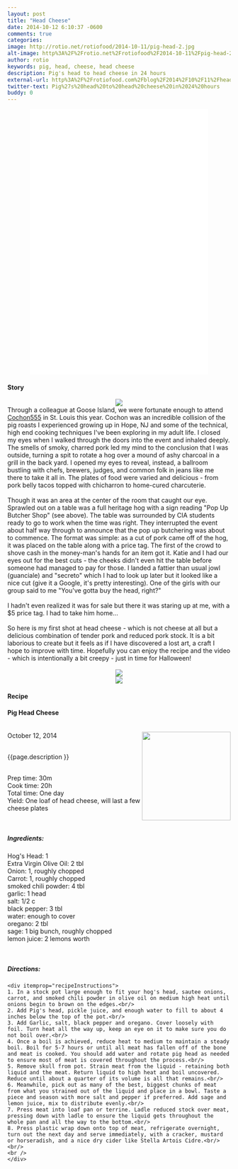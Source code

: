 ```yaml
---
layout: post
title: "Head Cheese"
date: 2014-10-12 6:10:37 -0600
comments: true
categories: 
image: http://rotio.net/rotiofood/2014-10-11/pig-head-2.jpg
alt-image: http%3A%2F%2Frotio.net%2Frotiofood%2F2014-10-11%2Fpig-head-2.jpg
author: rotio
keywords: pig, head, cheese, head cheese
description: Pig's head to head cheese in 24 hours
external-url: http%3A%2F%2Frotiofood.com%2Fblog%2F2014%2F10%2F11%2Fhead-cheese%2F
twitter-text: Pig%27s%20head%20to%20head%20cheese%20in%2024%20hours
buddy: 0
---
```

<!-- more -->
<center><iframe width="80%" height="600" src="//www.youtube.com/embed/FrxGD3B5K7g" frameborder="0" allowfullscreen></iframe></center>
<a href="https://plus.google.com/107103100819027957630?rel=author" style="display:none">{{page.author }}</a>

<h4>Story</b> </h4>
 <div>
	<p>
	  <center><img itemprop="image" src="http://rotio.net/rotiofood/2014-10-11/pig-full-1.jpg" /></center>
	Through a colleague at Goose Island, we were fortunate enough to attend <a href="http://cochon555.com/">Cochon555</a> in St. Louis this year. Cochon was an incredible collision of the pig roasts I experienced growing up in Hope, NJ and some of the technical, high end cooking techniques I've been exploring in my adult life. I closed my eyes when I walked through the doors into the event and inhaled deeply. The smells of smoky, charred pork led my mind to the conclusion that I was outside, turning a spit to rotate a hog over a mound of ashy charcoal in a grill in the back yard. I opened my eyes to reveal, instead, a ballroom bustling with chefs, brewers, judges, and common folk in jeans like me there to take it all in. The plates of food were varied and delicious - from pork belly tacos topped with chicharron to home-cured charcuterie.
<br/><br/>Though it was an area at the center of the room that caught our eye. Sprawled out on a table was a full heritage hog with a sign reading "Pop Up Butcher Shop" (see above). The table was surrounded by CIA students ready to go to work when the time was right. They interrupted the event about half way through to announce that the pop up butchering was about to commence. The format was simple: as a cut of pork came off of the hog, it was placed on the table along with a price tag. The first of the crowd to shove cash in the money-man's hands for an item got it. Katie and I had our eyes out for the best cuts - the cheeks didn't even hit the table before someone had managed to pay for those. I landed a fattier than usual jowl (guanciale) and "secreto" which I had to look up later but it looked like a nice cut (give it a Google, it's pretty interesting). One of the girls with our group said to me "You've gotta buy the head, right?"
<br/><br/> I hadn't even realized it was for sale but there it was staring up at me, with a $5 price tag. I had to take him home... 
<br/><br/>So here is my first shot at head cheese - which is not cheese at all but a delicious combination of tender pork and reduced pork stock. It is a bit laborious to create but it feels as if I have discovered a lost art, a craft I hope to improve with time. Hopefully you can enjoy the recipe and the video - which is intentionally a bit creepy - just in time for Halloween!
<br/><br/><center><img itemprop="image" src="http://rotio.net/rotiofood/2014-10-11/head-cheese-plated.jpg" /></center>
<center><img itemprop="image" src="http://rotio.net/rotiofood/2014-10-11/pig-head-cheese.jpg" /></center>

</p> 
 </div>
<h4>Recipe</b> </h4> 
  <div itemscope itemtype="http://schema.org/Recipe" >
  <h4 itemprop="name">Pig Head Cheese</h4>
  
  <br />
    October 12, 2014</time>
  <img itemprop="image" width="200px" align="right" src="http://rotio.net/rotiofood/2014-10-11/head-cheese-plated.jpg" />
  
  <br /><span itemprop="description">{{page.description }}</span><br />

  <br />Prep time: <time datetime="PT0H30M" itemprop="prepTime">30m</time>
  <br />Cook time: <time datetime="PT20H0M" itemprop="cookTime">20h</time>
  <br />Total time: <time datetime="PT20H30M" itemprop="totalTime">One day</time>
  <br />Yield: <span itemprop="recipeYield">One loaf of head cheese, will last a few cheese plates</span>
  
  <br/>
 <h5>Ingredients:</h5>
	<span itemprop="ingredients" itemscope itemtype="http://schema.org/ingredients">
	  <span itemprop="name">Hog's Head</span>: 
	  <span itemprop="amount">1</span>
	</span><br />
	<span itemprop="ingredients" itemscope itemtype="http://schema.org/ingredients">
	  <span itemprop="name">Extra Virgin Olive Oil</span>: 
	  <span itemprop="amount">2 tbl</span>
	</span><br />
	<span itemprop="ingredients" itemscope itemtype="http://schema.org/ingredients">
	  <span itemprop="name">Onion</span>: 
	  <span itemprop="amount">1</span>, roughly chopped
	</span><br />
	<span itemprop="ingredients" itemscope itemtype="http://schema.org/ingredients">
	  <span itemprop="name">Carrot</span>: 
	  <span itemprop="amount">1</span>, roughly chopped
	</span><br />
	<span itemprop="ingredients" itemscope itemtype="http://schema.org/ingredients">
	  <span itemprop="name">smoked chili powder</span>: 
	  <span itemprop="amount">4 tbl</span>
	</span><br />
	<span itemprop="ingredients" itemscope itemtype="http://schema.org/ingredients">
	  <span itemprop="name">garlic</span>: 
	  <span itemprop="amount">1 head</span>
	</span><br />
	<span itemprop="ingredients" itemscope itemtype="http://schema.org/ingredients">
	  <span itemprop="name">salt</span>: 
	  <span itemprop="amount">1/2 c</span>
	</span><br />
	<span itemprop="ingredients" itemscope itemtype="http://schema.org/ingredients">
	  <span itemprop="name">black pepper</span>: 
	  <span itemprop="amount">3 tbl</span>
	</span><br />
	<span itemprop="ingredients" itemscope itemtype="http://schema.org/ingredients">
	  <span itemprop="name">water</span>: 
	  <span itemprop="amount">enough to cover</span>
	</span><br />
	<span itemprop="ingredients" itemscope itemtype="http://schema.org/ingredients">
	  <span itemprop="name">oregano</span>: 
	  <span itemprop="amount">2 tbl</span>
	</span><br />
	<span itemprop="ingredients" itemscope itemtype="http://schema.org/ingredients">
	  <span itemprop="name">sage</span>: 
	  <span itemprop="amount">1 big bunch</span>, roughly chopped
	</span><br />
	<span itemprop="ingredients" itemscope itemtype="http://schema.org/ingredients">
	  <span itemprop="name">lemon juice</span>: 
	  <span itemprop="amount">2 lemons worth</span>
	</span><br />
	
  <br /><h5>Directions:</h5>
	
    <div itemprop="recipeInstructions">
	1. In a stock pot large enough to fit your hog's head, sautee onions, carrot, and smoked chili powder in olive oil on medium high heat until onions begin to brown on the edges.<br/>
	2. Add Pig's head, pickle juice, and enough water to fill to about 4 inches below the top of the pot.<br/>
	3. Add Garlic, salt, black pepper and oregano. Cover loosely with foil. Turn heat all the way up, keep an eye on it to make sure you do not boil over.<br/>
	4. Once a boil is achieved, reduce heat to medium to maintain a steady boil. Boil for 5-7 hours or until all meat has fallen off of the bone and meat is cooked. You should add water and rotate pig head as needed to ensure most of meat is covered throughout the process.<br/>
	5. Remove skull from pot. Strain meat from the liquid - retaining both liquid and the meat. Return liquid to high heat and boil uncovered. Reduce until about a quarter of its volume is all that remains.<br/>
	6. Meanwhile, pick out as many of the best, biggest chunks of meat from what you strained out of the liquid and place in a bowl. Taste a piece and season with more salt and pepper if preferred. Add sage and lemon juice, mix to distribute evenly.<br/>
	7. Press meat into loaf pan or terrine. Ladle reduced stock over meat, pressing down with ladle to ensure the liquid gets throughout the whole pan and all the way to the bottom.<br/>
	8. Press plastic wrap down onto top of meat, refrigerate overnight, turn out the next day and serve immediately, with a cracker, mustard or horseradish, and a nice dry cider like Stella Artois Cidre.<br/>
	<br/> 
	<br />
	</div>

</div>
